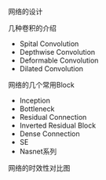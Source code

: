网络的设计

几种卷积的介绍

- Spital Convolution
- Depthwise Convolution
- Deformable Convolution
- Dilated Convolution

网络的几个常用Block

- Inception
- Bottleneck
- Residual Connection
- Inverted Residual Block
- Dense  Connection
- SE
- Nasnet系列

网络的时效性对比图









